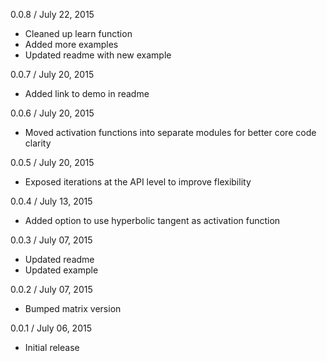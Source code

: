 
0.0.8 / July 22, 2015

  * Cleaned up learn function
  * Added more examples
  * Updated readme with new example

0.0.7 / July 20, 2015

  * Added link to demo in readme

0.0.6 / July 20, 2015

  * Moved activation functions into separate modules for better core code clarity

0.0.5 / July 20, 2015

  * Exposed iterations at the API level to improve flexibility

0.0.4 / July 13, 2015

  * Added option to use hyperbolic tangent as activation function

0.0.3 / July 07, 2015

  * Updated readme
  * Updated example

0.0.2 / July 07, 2015

  * Bumped matrix version

0.0.1 / July 06, 2015

  * Initial release